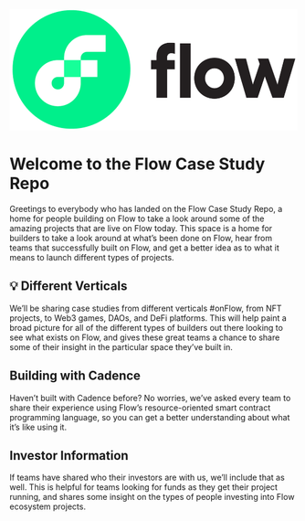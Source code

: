 ![Flow Logo](images/flow_logo%20(1).png)
# Welcome to the Flow Case Study Repo

Greetings to everybody who has landed on the Flow Case Study Repo, a home for people building on Flow to take a look around some of the amazing projects that are live on Flow today. This space is a home for builders to take a look around at what’s been done on Flow, hear from teams that successfully built on Flow, and get a better idea as to what it means to launch different types of projects. 


## :bulb: Different Verticals

We’ll be sharing case studies from different verticals #onFlow, from NFT projects, to Web3 games, DAOs, and DeFi platforms. This will help paint a broad picture for all of the different types of builders out there looking to see what exists on Flow, and gives these great teams a chance to share some of their insight in the particular space they’ve built in.


## Building with Cadence

Haven’t built with Cadence before? No worries, we’ve asked every team to share their experience using Flow’s resource-oriented smart contract programming language, so you can get a better understanding about what it’s like using it. 


## Investor Information

If teams have shared who their investors are with us, we’ll include that as well. This is helpful for teams looking for funds as they get their project running, and shares some insight on the types of people investing into Flow ecosystem projects.
